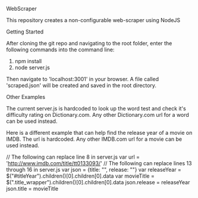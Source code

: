 WebScraper

  This repository creates a non-configurable web-scraper using NodeJS

Getting Started

After cloning the git repo and navigating to the root folder, enter the following commands into the command line:

  1) npm install
  2) node server.js

Then navigate to 'localhost:3001' in your browser. A file called 'scraped.json' will be created and saved in the root directory.

Other Examples

The current server.js is hardcoded to look up the word test and check it's difficulty rating on Dictionary.com. Any other Dictionary.com url for a word can be used instead.

Here is a different example that can help find the release year of a movie on IMDB. The url is hardcoded. Any other IMDB.com url for a movie can be used instead.

// The following can replace line 8 in server.js
    var url = 'http://www.imdb.com/title/tt0133093/'
// The following can replace lines 13 through 16 in server.js
    var json = {title: "", release: ""}
    var releaseYear = $("#titleYear").children()[0].children[0].data
    var movieTitle = $(".title_wrapper").children()[0].children[0].data
    json.release = releaseYear
    json.title = movieTitle

